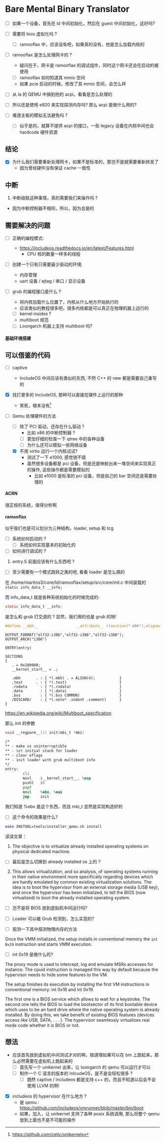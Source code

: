 # Bare Mental Binary Translator

- [ ] 如果一个设备，首先在 ld 中间初始化，然后在 guest 中间初始化，这好吗?

- [ ] 需要将 bios 虚拟化吗 ?
  - [ ] ramooflax 中，应该没有吧，如果真的没有，他是怎么加载内核的
- [ ] ramooflax 是怎么处理网卡的 ?
  - 疑问在于，网卡是 ramooflax 的调试组件，同时这个网卡还会在启动的被使用
  - [ ] ramooflax 如何知道其 mmio 空间
  - 如果 pcie 启动的时候，修改了其 mmio 空间，会怎么样

- [ ] 从 la 的 QEMU 中搞到他的 acpi，看看是怎么处理的

- [ ] 所以还是使用 e820 来实现探测内存吗? 那么 acpi 是做什么用的?


- [ ] 难道主板的模拟无法避免吗 ?
  - [ ] 似乎是的，就算不提供 acpi 的接口，一些 legacy 设备在内核中间也会 hardcode 硬件资源

## 结论
- [x] 为什么我们需要重新处理网卡，如果不是标准的，那岂不是就需要重新转发了
  - 因为曾经硬件没有保证 cache 一致性

  

## 中断
1. 中断级联这种事情，真的需要我们来操作吗 ?
  - 因为中断控制器不相同，所以，因为会是的


## 需要解决的问题
- [ ] 正确的编程模式:
  - https://includeos.readthedocs.io/en/latest/Features.html
    - CPU 核的数量一样多的线程

- [ ] 创建一个只有只需要最少驱动的环境:
  - 内存管理
  - uart 设备 / ejtag / 串口 / 显示设备

- [ ] grub 的编程接口是什么 ?
  - 将内核加载什么位置了，内核从什么地方开始执行的
  - 应该类似的教程很多吧，很多内核都是可以真正在物理机器上运行的
  - [ ] kernel insides ?
  - multiboot 规范
  - [ ] Loongarch 机器上支持 multiboot 吗?

#### 基础环境搭建

## 可以借鉴的代码
- [ ] captive 
   - IncludeOS 中间应该有类似的东西, 不然 C++ 的 new 都是需要自己重写的

- [x] 找打更多的 IncludeOS, 那种可以直接在硬件上运行的那种
    - 笑死，根本没有[^1]
- [ ] Qemu 处理硬件的方法
  - [ ] 除了 PCI 驱动，还存在什么驱动 ?
    - 比如 x86 的中断控制器 ?
    - [ ] 更加仔细的检查一下 qtree 中的各种设备
    - [ ] 为什么还可以模拟一些网络设备
  - [x] 不用 virtio 运行一个内核试试?
    - 测试了一下 e1000, 感觉很不错
    - 虽然很多设备都是 pci 设备，但是还是映射出来一堆空间来实现真正的操作, 这些操作都是需要模拟的
        - 比如 e1000 是标准的 pci 设备，但是自己的 bar 空间还是需要处理的

#### ACRN
很正规的系统，值得分析啊


#### ramooflax
似乎我们也是可以划分为三种结构，loader, setup 和 tcg

- [ ] 系统如何启动的 ?
  - [ ] 系统如何实现基本的初始化的
- [ ] 如何进行调试的 ?

1. entry.S 前面应该有什么东西吧 ?
  - [ ] 至少需要有一个模式跳转之类的吧, 看看 loader 是怎么搞的

在 /home/maritns3/core/ld/ramooflax/setup/src/core/init.c 中间装载的 `static info_data_t __info;`

而 info_data_t 就是各种系统初始化的时候完成的:
```c
static info_data_t __info;
```

是怎么和 grub 打交道的 ?
显然，我们用的也是 grub 的呀!



```c
#define __mbh__                 __attribute__ ((section(".mbh"),aligned(4)))
```

```ld
OUTPUT_FORMAT("elf32-i386","elf32-i386","elf32-i386");
OUTPUT_ARCH("i386")

ENTRY(entry)

SECTIONS
{
   . = 0x200000;
   __kernel_start__ = .;

   .mbh       . : { *(.mbh) . = ALIGN(4);           }
   .text      . : { *(.text)                        }
   .rodata      : { *(.rodata)                      }
   .data        : { *(.data)                        }
   .bss         : { *(.bss COMMON)                  }
   /DISCARD/  	: { *(.note* .indent .comment)      }
}
```

https://en.wikipedia.org/wiki/Multiboot_specification

那么 init 的参数
```c
void __regparm__(1) init(mbi_t *mbi)
```

```asm
/*
** - make us uninterruptible
** - set initial stack for loader
** - clear eflags
** - init loader with grub multiboot info
*/
entry:
        cli
        movl    $__kernel_start__, %esp
        pushl   $0
        popf
        movl    %ebx, %eax
        jmp     init
```
我们知道 %ebx 是这个东西，而且 mbi_t 显然是实现构造好的


- [ ] 这个命令的效果是什么?
```sh
make INSTOOL=tools/installer_qemu.sh install
```




读读文章：
1. The objective is to virtualize already installed operating systems on physical dedicated machine.

- [ ] 最后是怎么切换到 already installed os 上的 ?

2. This allows virtualization, and so analysis, of operating systems running
in their native environment more specifically regarding devices which are
hardly emulated by common existing virtualization solutions.
The idea is to boot the hypervisor from an external storage media (USB
key), and once the hypervisor has been initialized, to tell the BIOS (now
virtualized) to boot the already installed operating system.

- [ ] 岂不是将 BIOS 放到虚拟机中间运行吗?

- [ ] Loader 可以被 Grub 检测到，怎么实现的?

- [ ] 观测一下其中探测物理内存的方法

Once the VMM initialized, the setup installs in conventional memory
the `int 0x19` instruction and starts VMM execution.

- [ ] int 0x19 是做什么的?

The proxy mode is used to intercept, log and emulate MSRs accesses for instance.
The cpuid instruction is managed this way by default because the hypervisor needs to hide some features to the VM.

The setup finishes its execution by installing the first VM instructions in
conventional memory: int 0x16 and int 0x19.

The first one is a BIOS service which allows to wait for a keystroke. The second one tells the
BIOS to load the bootsector of its first bootable device which uses to be
an hard drive where the native operating system is already installed.
By doing this, we take benefit of existing BIOS features (devices access
like USB, SATA, . . . ). The hypervisor seamlessly virtualizes real mode
code whether it is BIOS or not.

## 想法
- 应该首先放到虚拟机中间测试才对的啊，按道理如果可以在 bm 上跑起来，那么必然需要在虚拟机上跑起来的
  - [ ] 首先写一个 unikernel 出来，让 loongarch 的 qemu 可以运行才可以
  - [ ] 制作一个 C 语言的版本的 InlcudeOS，是不是会轻松很多 ?
    - [ ] 既然 captive / includeos 都是支持 c++ 的，而且不知道以后会不会使用 LLVM 的啊!

- [x] includeos 的 hypervisor 在什么地方 ?
  - 是 qemu : https://github.com/includeos/vmrunner/blob/master/bin/boot
  - 如果，加入，让 unikernel 支持了各种 posix 系统调用, 那么将整个 qemu 放到上面也不是不可能的操作

[^1]: https://github.com/cetic/unikernels
